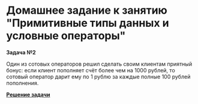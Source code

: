 # Домашнее задание к занятию "Примитивные типы данных и условные операторы"

**Задача №2**

Один из сотовых операторов решил сделать своим клиентам приятный бонус: если клиент пополняет счёт более чем на 1000 рублей, то сотовый оператор дарит ему по 1 рублю за каждые полные 100 рублей пополнения.

[**Решение задачи**](https://github.com/Kozyavin/HomeStudyJava_HW_2_2/blob/main/src/Main.java)